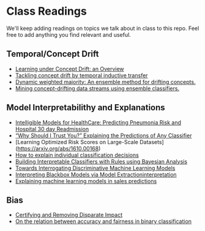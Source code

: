 # Class Readings 

We'll keep adding readings on topics we talk about in class to this repo. Feel free to add anything you find relevant and useful.

## Temporal/Concept Drift
+ [Learning under Concept Drift: an Overview](https://arxiv.org/pdf/1010.4784.pdf)
+ [Tackling concept drift by temporal inductive transfer](http://citeseerx.ist.psu.edu/viewdoc/summary?doi=10.1.1.86.1405)
+ [Dynamic weighted majority: An ensemble method for drifting concepts.](http://www.jmlr.org/papers/volume8/kolter07a/kolter07a.pdf)
+ [Mining concept-drifting data streams using ensemble classifiers.](http://hanj.cs.illinois.edu/pdf/kdd03_emsemble.pdf)

## Model Interpretabilithy and Explanations
+ [Intelligible Models for HealthCare: Predicting Pneumonia Risk and Hospital 30 day Readmission](http://people.dbmi.columbia.edu/noemie/papers/15kdd.pdf)
+ [“Why Should I Trust You?” Explaining the Predictions of Any Classifier](http://www.kdd.org/kdd2016/papers/files/rfp0573-ribeiroA.pdf)
+ [Learning Optimized Risk Scores on Large-Scale Datasets] (https://arxiv.org/abs/1610.00168)
+ [ How to explain individual classification decisions](http://is.tuebingen.mpg.de/fileadmin/user_upload/files/publications/baehrens10a_[0].pdf)
+ [Building Interpretable Classifiers with Rules using Bayesian Analysis](https://www.stat.washington.edu/research/reports/2012/tr609.pdf)
+ [Towards Interrogating Discriminative Machine Learning Models](http://arxiv.org/abs/1705.08564)
+ [Interpreting Blackbox Models via Model Extractioninterpretation](http://arxiv.org/abs/1705.08504)
+ [Explaining machine learning models in sales predictions](http://www.sciencedirect.com/science/article/pii/S0957417416306327)

## Bias

+ [Certifying and Removing Disparate Impact](http://sorelle.friedler.net/papers/kdd_disparate_impact.pdf)
+ [On the relation between accuracy and fairness in binary classification](https://arxiv.org/pdf/1505.05723.pdf)

